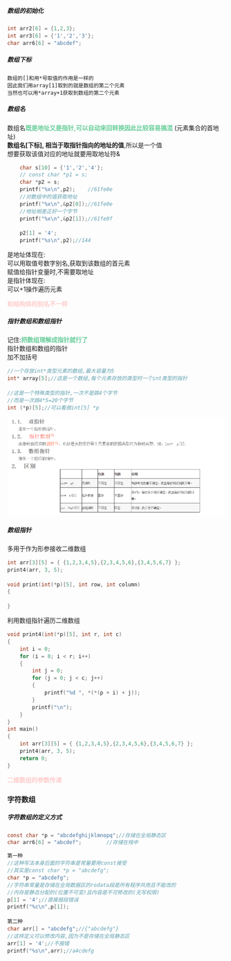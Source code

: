 ##### 数组的初始化
```c
int arr2[6] = {1,2,3};
int arr3[6] = {'1','2','3'};
char arr6[6] = "abcdef";
```

##### 数组下标

```text
数组的[]和用*号取值的作用是一样的
因此我们用array[1]取到的就是数组的第二个元素
当然也可以用*array+1获取到数组的第二个元素
```

##### 数组名
数组名<font color=#66CC99 style=" font-weight:bold;">既是地址又是指针,可以自动来回转换因此比较容易搞混</font>
(元素集合的首地址)  
**数组名[下标],  相当于取指针指向的地址的值**,所以是一个值  
想要获取该值对应的地址就要用取地址符&  
```c
    char s[10] = {'1','2','4'};
    // const char *p1 = s;
    char *p2 = s;
    printf("%x\n",p2);    //61fe0e
    //对数组中的值获取地址
    printf("%x\n",&p2[0]);//61fe0e
    //地址相差正好一个字节
    printf("%x\n",&p2[1]);//61fe0f

    p2[1] = '4';
    printf("%s\n",p2);//144
```
是地址体现在:  
可以用取值号数字别名,获取到该数组的首元素  
赋值给指针变量时,不需要取地址  
是指针体现在:  
可以+1操作遍历元素  

<font color=#FFCCCC style=" font-weight:bold;">和结构体的别名不一样</font>





##### 指针数组和数组指针
记住:<font color=#66CC99 style=" font-weight:bold;">把数组理解成指针就行了</font>  
指针数组和数组的指针  
加不加括号  
```c
//一个存放int*类型元素的数组,最大容量为5
int* array[5];//这是一个数组,每个元素存放的类型时一个int类型的指针

//这是一个特殊类型的指针,一次不是跳4个字节
//而是一次跳4*5=20个字节
int (*p)[5];//可以看做int[5] *p
```
![](img/Pasted%20image%2020230214193651.png)

##### 数组指针
多用于作为形参接收二维数组  
```c
int arr[3][5] = { {1,2,3,4,5},{2,3,4,5,6},{3,4,5,6,7} };
print4(arr, 3, 5);

void print(int(*p)[5], int row, int column)
{
 
}
```
利用数组指针遍历二维数组
```c
void print4(int(*p)[5], int r, int c)
{
	int i = 0;
	for (i = 0; i < r; i++)
	{
		int j = 0;
		for (j = 0; j < c; j++)
		{
			printf("%d ", *(*(p + i) + j));
		}
		printf("\n");
	}
}
int main()
{
	int arr[3][5] = { {1,2,3,4,5},{2,3,4,5,6},{3,4,5,6,7} };
	print4(arr, 3, 5);
	return 0;
}
```

<font color=#FFCCCC style=" font-weight:bold;">二维数组的参数传递</font>



### 字符数组
##### 字符数组的定义方式
```c
const char *p = "abcdefghijklmnopq";//存储在全局静态区
char arr6[6] = "abcdef";        //存储在栈中
```

```c
第一种
//这种写法本身后面的字符串是常量要用const接受
//其实是const char *p = "abcdefg";
char *p = "abcdefg";
//字符串常量是存储在全局数据区的rodata段是所有程序共用且不能改的
//内存是静态分配的(位置不可变)且内容是不可修改的(无写权限)
p[1] = '4';//直接报段错误
printf("%c\n",p[1]);

第二种
char arr[] = "abcdefg";//{"abcdefg"}
//这样定义可以修改内容,因为不是存储在全局静态区
arr[1] = '4';//不报错
printf("%s\n",arr);//a4cdefg
```


